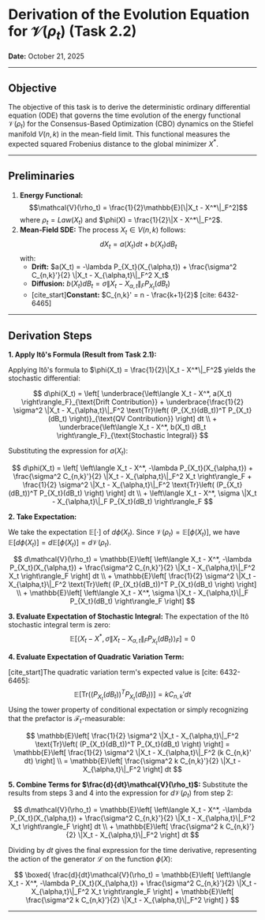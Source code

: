# Derivation of the Evolution Equation for $\mathcal{V}(\rho_t)$ (Task 2.2)

**Date:** October 21, 2025

---

## Objective

The objective of this task is to derive the deterministic ordinary differential equation (ODE) that governs the time evolution of the energy functional $\mathcal{V}(\rho_t)$ for the Consensus-Based Optimization (CBO) dynamics on the Stiefel manifold $V(n,k)$ in the mean-field limit. This functional measures the expected squared Frobenius distance to the global minimizer $X^*$.

---

## Preliminaries

1.  **Energy Functional:**
    $$\mathcal{V}(\rho_t) = \frac{1}{2}\mathbb{E}[\|X_t - X^*\|_F^2]$$
    where $\rho_t = Law(X_t)$ and $\phi(X) = \frac{1}{2}\|X - X^*\|_F^2$.
2.  **Mean-Field SDE:** The process $X_t \in V(n,k)$ follows:
    $$dX_t = a(X_t) dt + b(X_t) dB_t$$
    with:
    * **Drift:** $a(X_t) = -\lambda P_{X_t}(X_{\alpha,t}) + \frac{\sigma^2 C_{n,k}'}{2} \|X_t - X_{\alpha,t}\|_F^2 X_t$
    * **Diffusion:** $b(X_t) dB_t = \sigma \|X_t - X_{\alpha,t}\|_F P_{X_t}(dB_t)$
    * [cite_start]**Constant:** $C_{n,k}' = n - \frac{k+1}{2}$ [cite: 6432-6465]

---

## Derivation Steps

**1. Apply Itô's Formula (Result from Task 2.1):**

Applying Itô's formula to $\phi(X_t) = \frac{1}{2}\|X_t - X^*\|_F^2$ yields the stochastic differential:

$$
    d\phi(X_t) = \left[ \underbrace{\left\langle X_t - X^*, a(X_t) \right\rangle_F}_{\text{Drift Contribution}} + \underbrace{\frac{1}{2} \sigma^2 \|X_t - X_{\alpha,t}\|_F^2 \text{Tr}\left( (P_{X_t}(dB_t))^T P_{X_t}(dB_t) \right)}_{\text{QV Contribution}} \right] dt \\
    + \underbrace{\left\langle X_t - X^*, b(X_t) dB_t \right\rangle_F}_{\text{Stochastic Integral}}
$$

Substituting the expression for $a(X_t)$:

$$
    d\phi(X_t) = \left[ \left\langle X_t - X^*, -\lambda P_{X_t}(X_{\alpha,t}) + \frac{\sigma^2 C_{n,k}'}{2} \|X_t - X_{\alpha,t}\|_F^2 X_t \right\rangle_F + \frac{1}{2} \sigma^2 \|X_t - X_{\alpha,t}\|_F^2 \text{Tr}\left( (P_{X_t}(dB_t))^T P_{X_t}(dB_t) \right) \right] dt \\
    + \left\langle X_t - X^*, \sigma \|X_t - X_{\alpha,t}\|_F P_{X_t}(dB_t) \right\rangle_F
$$

**2. Take Expectation:**

We take the expectation $\mathbb{E}[\cdot]$ of $d\phi(X_t)$. Since $\mathcal{V}(\rho_t) = \mathbb{E}[\phi(X_t)]$, we have $\mathbb{E}[d\phi(X_t)] = d\mathbb{E}[\phi(X_t)] = d\mathcal{V}(\rho_t)$.

$$
    d\mathcal{V}(\rho_t) = \mathbb{E}\left[ \left\langle X_t - X^*, -\lambda P_{X_t}(X_{\alpha,t}) + \frac{\sigma^2 C_{n,k}'}{2} \|X_t - X_{\alpha,t}\|_F^2 X_t \right\rangle_F \right] dt \\
    + \mathbb{E}\left[ \frac{1}{2} \sigma^2 \|X_t - X_{\alpha,t}\|_F^2 \text{Tr}\left( (P_{X_t}(dB_t))^T P_{X_t}(dB_t) \right) \right] \\
    + \mathbb{E}\left[ \left\langle X_t - X^*, \sigma \|X_t - X_{\alpha,t}\|_F P_{X_t}(dB_t) \right\rangle_F \right]
$$

**3. Evaluate Expectation of Stochastic Integral:**
    The expectation of the Itô stochastic integral term is zero:
$$
    \mathbb{E}\left[ \left\langle X_t - X^*, \sigma \|X_t - X_{\alpha,t}\|_F P_{X_t}(dB_t) \right\rangle_F \right] = 0
$$

**4. Evaluate Expectation of Quadratic Variation Term:**

[cite_start]The quadratic variation term's expected value is [cite: 6432-6465]:
$$
    \mathbb{E}[\text{Tr}\left( (P_{X_t}(dB_t))^T P_{X_t}(dB_t) \right)] = k C_{n,k}' dt
$$
Using the tower property of conditional expectation or simply recognizing that the prefactor is $\mathcal{F}_t$-measurable:

$$
    \mathbb{E}\left[ \frac{1}{2} \sigma^2 \|X_t - X_{\alpha,t}\|_F^2 \text{Tr}\left( (P_{X_t}(dB_t))^T P_{X_t}(dB_t) \right) \right] = \mathbb{E}\left[ \frac{1}{2} \sigma^2 \|X_t - X_{\alpha,t}\|_F^2 (k C_{n,k}' dt) \right] \\
    = \mathbb{E}\left[ \frac{\sigma^2 k C_{n,k}'}{2} \|X_t - X_{\alpha,t}\|_F^2 \right] dt
$$

**5. Combine Terms for $\frac{d}{dt}\mathcal{V}(\rho_t)$:**
    Substitute the results from steps 3 and 4 into the expression for $d\mathcal{V}(\rho_t)$ from step 2:
    
$$
    d\mathcal{V}(\rho_t) = \mathbb{E}\left[ \left\langle X_t - X^*, -\lambda P_{X_t}(X_{\alpha,t}) + \frac{\sigma^2 C_{n,k}'}{2} \|X_t - X_{\alpha,t}\|_F^2 X_t \right\rangle_F \right] dt \\
    + \mathbb{E}\left[ \frac{\sigma^2 k C_{n,k}'}{2} \|X_t - X_{\alpha,t}\|_F^2 \right] dt
$$

Dividing by $dt$ gives the final expression for the time derivative, representing the action of the generator $\mathcal{L}$ on the function $\phi(X)$:

$$
    \boxed{
    \frac{d}{dt}\mathcal{V}(\rho_t) = \mathbb{E}\left[ \left\langle X_t - X^*, -\lambda P_{X_t}(X_{\alpha,t}) + \frac{\sigma^2 C_{n,k}'}{2} \|X_t - X_{\alpha,t}\|_F^2 X_t \right\rangle_F \right] + \mathbb{E}\left[ \frac{\sigma^2 k C_{n,k}'}{2} \|X_t - X_{\alpha,t}\|_F^2 \right]
    }
$$

---